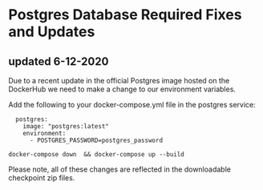 # Postgres Database Required Fixes and Updates

## updated 6-12-2020

Due to a recent update in the official Postgres image hosted on the DockerHub we need to make a change to our environment variables.

Add the following to your docker-compose.yml file in the postgres service:

      postgres:
        image: "postgres:latest"
        environment:
          - POSTGRES_PASSWORD=postgres_password
     

`docker-compose down  && docker-compose up --build`

Please note, all of these changes are reflected in the downloadable checkpoint zip files.